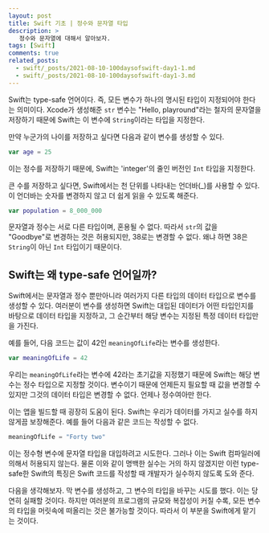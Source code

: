 ```yaml
---
layout: post
title: Swift 기초 | 정수와 문자열 타입
description: >
   정수와 문자열에 대해서 알아보자.
tags: [Swift]
comments: true
related_posts:
  - swift/_posts/2021-08-10-100daysofswift-day1-1.md
  - swift/_posts/2021-08-10-100daysofswift-day1-3.md
---
```


Swift는 type-safe 언어이다. 즉, 모든 변수가 하나의 명시된 타입이 지정되어야 한다는 의미이다. Xcode가 생성해준 `str` 변수는 "Hello, playround"라는 철자의 문자열을 저장하기 때문에 Swift는 이 변수에 `String`이라는 타입을 지정한다.

만약 누군가의 나이를 저장하고 싶다면 다음과 같이 변수를 생성할 수 있다.

~~~swift
var age = 25
~~~

이는 정수를 저장하기 때문에, Swift는 'integer'의 줄인 버전인 `Int` 타입을 지정한다.

큰 수를 저장하고 싶다면, Swift에서는 천 단위를 나타내는 언더바(_)를 사용할 수 있다. 이 언더바는 숫자를 변경하지 않고 더 쉽게 읽을 수 있도록 해준다.

~~~swift
var population = 8_000_000
~~~

문자열과 정수는 서로 다른 타입이며, 혼용될 수 없다. 따라서 `str`의 값을 "Goodbye"로 변경하는 것은 허용되지만, 38로는 변경할 수 없다. 왜냐 하면 38은 `String`이 아닌 `Int` 타입이기 때문이다.

## Swift는 왜 type-safe 언어일까?

Swift에서는 문자열과 정수 뿐만아니라 여러가지 다른 타입의 데이터 타입으로 변수를 생성할 수 있다. 여러분이 변수를 생성하면 Swift는 대입된 데이터가 어떤 타입인지를 바탕으로 데이터 타입을 지정하고, 그 순간부터 해당 변수는 지정된 특정 데이터 타입만을 가진다.

예를 들어, 다음 코드는 값이 42인 `meaningOfLife`라는 변수를 생성한다.

~~~swift
var meaningOfLife = 42
~~~

우리는 `meaningOfLife`라는 변수에 42라는 초기값을 지정했기 때문에 Swift는 해당 변수는 정수 타입으로 지정할 것이다. 변수이기 때문에 언제든지 필요할 때 값을 변경할 수 있지만 그것의 데이터 타입은 변경할 수 없다. 언제나 정수여아만 한다.

이는 앱을 빌드할 때 굉장히 도움이 된다. Swift는 우리가 데이터를 가지고 실수를 하지 않게끔 보장해준다. 예를 들어 다음과 같은 코드는 작성할 수 없다.

~~~swift
meaningOfLife = "Forty two"
~~~

이는 정수형 변수에 문자열 타입을 대입하려고 시도한다. 그러나 이는 Swift 컴파일러에 의해서 허용되지 않는다. 물론 이와 같이 명백한 실수는 거의 하지 않겠지만 이런 type-safe한 Swift의 특징은 Swift 코드를 작성할 때 개발자가 실수하지 않도록 도와 준다.

다음을 생각해보자. 막 변수를 생성하고, 그 변수의 타입을 바꾸는 시도를 했다. 이는 당연히 실패할 것이다. 하지만 여러분의 프로그램의 규모와 복잡성이 커질 수록, 모든 변수의 타입을 머릿속에 떠올리는 것은 불가능할 것이다. 따라서 이 부분을 Swift에게 맡기는 것이다.
